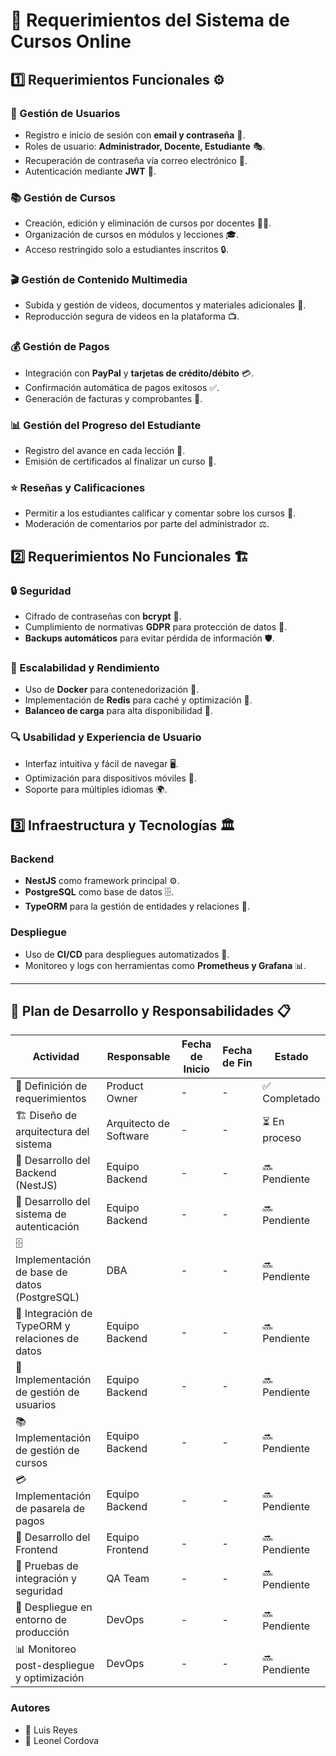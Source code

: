 <meta property="og:title" content="course-online" />
<meta property="og:description" content="Course Online" />
<meta property="og:image" content="https://www.kopen.es/wp-content/uploads/2022/03/104_17_03_ANALISIS-DE-REQUISITOS.jpg" />
<meta property="og:url" content="https://github.com/ing-reyes/course-online" />

# 📌 Requerimientos del Sistema de Cursos Online

## 1️⃣ Requerimientos Funcionales ⚙️

### 👥 Gestión de Usuarios
- Registro e inicio de sesión con **email y contraseña** 🔑.
- Roles de usuario: **Administrador, Docente, Estudiante** 🎭.
- Recuperación de contraseña vía correo electrónico 📧.
- Autenticación mediante **JWT** 🔐.

### 📚 Gestión de Cursos
- Creación, edición y eliminación de cursos por docentes 👨‍🏫.
- Organización de cursos en módulos y lecciones 🎓.
- Acceso restringido solo a estudiantes inscritos 🔒.

### 🎬 Gestión de Contenido Multimedia
- Subida y gestión de videos, documentos y materiales adicionales 📂.
- Reproducción segura de videos en la plataforma 📺.

### 💰 Gestión de Pagos
- Integración con **PayPal** y **tarjetas de crédito/débito** 💳.
- Confirmación automática de pagos exitosos ✅.
- Generación de facturas y comprobantes 🧾.

### 📊 Gestión del Progreso del Estudiante
- Registro del avance en cada lección 📝.
- Emisión de certificados al finalizar un curso 📜.

### ⭐ Reseñas y Calificaciones
- Permitir a los estudiantes calificar y comentar sobre los cursos 📢.
- Moderación de comentarios por parte del administrador ⚖️.

## 2️⃣ Requerimientos No Funcionales 🏗️

### 🔒 Seguridad
- Cifrado de contraseñas con **bcrypt** 🔐.
- Cumplimiento de normativas **GDPR** para protección de datos 📜.
- **Backups automáticos** para evitar pérdida de información 🛡️.

### 🚀 Escalabilidad y Rendimiento
- Uso de **Docker** para contenedorización 🐳.
- Implementación de **Redis** para caché y optimización 🚀.
- **Balanceo de carga** para alta disponibilidad 📡.

### 🔍 Usabilidad y Experiencia de Usuario
- Interfaz intuitiva y fácil de navegar 🖥️.
- Optimización para dispositivos móviles 📱.
- Soporte para múltiples idiomas 🌍.

## 3️⃣ Infraestructura y Tecnologías 🏛️

### Backend
- **NestJS** como framework principal ⚙️.
- **PostgreSQL** como base de datos 🗄️.
- **TypeORM** para la gestión de entidades y relaciones 🔄.

### Despliegue
- Uso de **CI/CD** para despliegues automatizados 🚀.
- Monitoreo y logs con herramientas como **Prometheus y Grafana** 📊.

---

## 📅 Plan de Desarrollo y Responsabilidades 📋

| Actividad | Responsable | Fecha de Inicio | Fecha de Fin | Estado |
|-----------|------------|----------------|-------------|--------|
| 📌 Definición de requerimientos | Product Owner | - | - | ✅ Completado |
| 🏗️ Diseño de arquitectura del sistema | Arquitecto de Software | - | - | ⏳ En proceso |
| 🔧 Desarrollo del Backend (NestJS) | Equipo Backend | - | - | 🔜 Pendiente |
| 🔐 Desarrollo del sistema de autenticación | Equipo Backend | - | - | 🔜 Pendiente |
| 🗄️ Implementación de base de datos (PostgreSQL) | DBA | - | - | 🔜 Pendiente |
| 🔄 Integración de TypeORM y relaciones de datos | Equipo Backend | - | - | 🔜 Pendiente |
| 👥 Implementación de gestión de usuarios | Equipo Backend | - | - | 🔜 Pendiente |
| 📚 Implementación de gestión de cursos | Equipo Backend | - | - | 🔜 Pendiente |
| 💳 Implementación de pasarela de pagos | Equipo Backend | - | - | 🔜 Pendiente |
| 🎨 Desarrollo del Frontend | Equipo Frontend | - | - | 🔜 Pendiente |
| 🧪 Pruebas de integración y seguridad | QA Team | - | - | 🔜 Pendiente |
| 🚀 Despliegue en entorno de producción | DevOps | - | - | 🔜 Pendiente |
| 📊 Monitoreo post-despliegue y optimización | DevOps | - | - | 🔜 Pendiente |

### Autores
* 👥 Luis Reyes
* 👥 Leonel Cordova